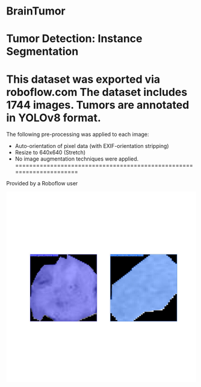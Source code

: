 # BrainTumor

Tumor Detection: Instance Segmentation
=====================================================================

This dataset was exported via roboflow.com
The dataset includes 1744 images.
Tumors are annotated in YOLOv8 format.
=====================================================================

The following pre-processing was applied to each image:
* Auto-orientation of pixel data (with EXIF-orientation stripping)
* Resize to 640x640 (Stretch)
* No image augmentation techniques were applied.
=====================================================================

Provided by a Roboflow user

![Screenshot](result_image.jpg)
